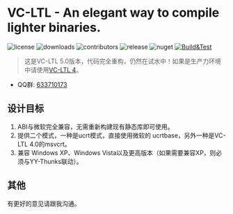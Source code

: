 ﻿# VC-LTL - An elegant way to compile lighter binaries.
![license](https://img.shields.io/github/license/Chuyu-Team/VC-LTL5)
![downloads](https://img.shields.io/github/downloads/Chuyu-Team/VC-LTL5/total)
![contributors](https://img.shields.io/github/contributors-anon/Chuyu-Team/VC-LTL5)
![release](https://img.shields.io/github/v/release/Chuyu-Team/VC-LTL5?include_prereleases)
![nuget](https://img.shields.io/nuget/vpre/VC-LTL)
[![Build&Test](https://github.com/Chuyu-Team/VC-LTL5/actions/workflows/Build&Test.yml/badge.svg)](https://github.com/Chuyu-Team/VC-LTL5/actions/workflows/Build&Test.yml)

> 这是VC-LTL 5.0版本，代码完全重构，仍然在试水中！如果是生产力环境中请使用[VC-LTL 4](https://github.com/Chuyu-Team/VC-LTL/releases/latest)。


* QQ群: [633710173](https://shang.qq.com/wpa/qunwpa?idkey=21d51d8ad1d77b99ea9544b399e080ec347ca6a1bc04267fb59cebf22644a42a)


## 设计目标
1. ABI与微软完全兼容，无需重新构建现有静态库即可使用。
2. 提供二个模式，一种是ucrt模式，直接使用微软的 ucrtbase，另外一种是VC-LTL 4.0的msvcrt。
3. 兼容 Windows XP、Windows Vista以及更高版本（如果需要兼容XP，则必须与YY-Thunks联动）。


## 其他
有更好的意见请跟我沟通。